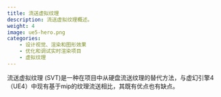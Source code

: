 ```yaml
---
title: 流送虚拟纹理
description: 流送虚拟纹理概述。
weight: 4
image: ue5-hero.png
categories:
    - 设计视觉、渲染和图形效果
    - 优化和调试实时渲染项目
    - 虚拟纹理
---
```

流送虚拟纹理 (SVT)是一种在项目中从硬盘流送纹理的替代方法，与虚幻引擎4（UE4）中现有基于mip的纹理流送相比，其既有优点也有缺点。